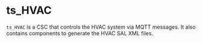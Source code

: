 # ts_HVAC

``ts_HVAC`` is a CSC that controls the HVAC system via MQTT messages. It also contains components to generate the HVAC SAL XML files.
